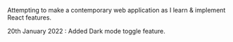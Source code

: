 Attempting to make a contemporary web application as I learn & implement React features.

20th January 2022 : Added Dark mode toggle feature.
